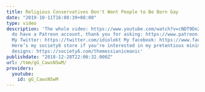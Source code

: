 ```yaml
---
title: Religious Conservatives Don't Want People to Be Born Gay
date: "2019-10-11T16:08:39+08:00"
type: video
description: 'The whole video: https://www.youtube.com/watch?v=cNDT9DnZ44M Yes, I
  do have a Patreon account, thank you for asking: https://www.patreon.com/themessianicmanic
  My Twitter: https://twitter.com/idiolekt My facebook: https://www.facebook.com/themessianicmanic/
  Here’s my society6 store if you’re interested in my pretentious minimalist poster
  designs: https://society6.com/themessianicmanic'
publishdate: "2018-12-28T22:06:32.000Z"
url: /tmm/gG_CawsNSwM/
providers:
  youtube:
    id: gG_CawsNSwM
---
```

